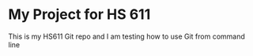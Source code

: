# My Project for HS 611
This is my HS611 Git repo and I am testing how to use Git from command line
